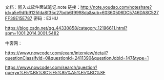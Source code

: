 文档：嵌入式软件面试笔记.note
链接：http://note.youdao.com/noteshare?id=a5e9dfb9125fda8f35c27bdb6f9998da&sub=60360506DC5746DA8C527FF39E15E787
密码：E3HU

https://blog.csdn.net/qq_44330858/category_12196611.html?spm=1001.2014.3001.5482







牛客网：

https://www.nowcoder.com/exam/interview/detail?questionClassifyId=0&questionId=2411390&questionJobId=147&type=1

https://www.nowcoder.com/search/question?query=%E5%B5%8C%E5%85%A5%E5%BC%8F